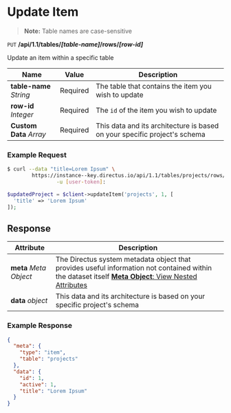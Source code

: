 # Update Item

> **Note:** Table names are case-sensitive

<span class="request">`PUT` **/api/1.1/tables/_[table-name]_/rows/_[row-id]_**</span>

<span class="description">Update an item within a specific table</span>

<span class="arguments">Name</span> | Value | Description
--------|-----|------------
**table-name** _String_ | <span class="required">Required</span> | The table that contains the item you wish to update
**row-id** _Integer_ | <span class="required">Required</span> | The `id` of the item you wish to update
<span class="custom">**Custom Data**</span> _Array_ | <span class="required">Required</span> | <span class="custom">This data and its architecture is based on your specific project's schema</span>

### Example Request

```bash
$ curl --data "title=Lorem Ipsum" \
        https://instance--key.directus.io/api/1.1/tables/projects/rows/1 \
                -u [user-token]:
```

```php
$updatedProject = $client->updateItem('projects', 1, [
  'title' => 'Lorem Ipsum'
]);
```

## Response

<span class="attributes">Attribute</span> | Description
--------|------------
**meta** _Meta Object_ | The Directus system metadata object that provides useful information not contained within the dataset itself [**Meta Object**: View Nested Attributes](/overview/objects-model.md#meta-object)
<span class="custom">**data**</span> _object_ | <span class="custom">This data and its architecture is based on your specific project's schema</span>

### Example Response

```json
{
  "meta": {
    "type": "item",
    "table": "projects"
  },
  "data": {
    "id": 1,
    "active": 1,
    "title": "Lorem Ipsum"
  }
}
```
